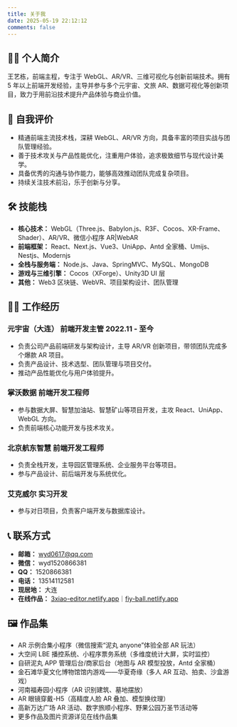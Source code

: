 ```yaml
---
title: 关于我
date: 2025-05-19 22:12:12
comments: false
---
```


## 🙋‍♂️ 个人简介

王艺栋，前端主程，专注于 WebGL、AR/VR、三维可视化与创新前端技术。拥有 5 年以上前端开发经验，主导并参与多个元宇宙、文旅 AR、数据可视化等创新项目，致力于用前沿技术提升产品体验与商业价值。

## 🌟 自我评价

- 精通前端主流技术栈，深耕 WebGL、AR/VR 方向，具备丰富的项目实战与团队管理经验。
- 善于技术攻关与产品性能优化，注重用户体验，追求极致细节与现代设计美学。
- 具备优秀的沟通与协作能力，能够高效推动团队完成复杂项目。
- 持续关注技术前沿，乐于创新与分享。

## 🛠️ 技能栈

- **核心技术：** WebGL（Three.js、Babylon.js、R3F、Cocos、XR-Frame、Shader）、AR/VR、微信小程序 AR|WebAR
- **前端框架：** React、Next.js、Vue3、UniApp、Antd 全家桶、Umijs、Nestjs、Modernjs
- **全栈与服务端：** Node.js、Java、SpringMVC、MySQL、MongoDB
- **游戏与三维引擎：** Cocos（XForge）、Unity3D UI 层
- **其他：** Web3 区块链、WebVR、项目架构设计、团队管理

## 👨‍💻 工作经历

### 元宇宙（大连） 前端开发主管 2022.11 - 至今

- 负责公司产品前端研发与架构设计，主导 AR/VR 创新项目，带领团队完成多个爆款 AR 项目。
- 负责产品设计、技术选型、团队管理与项目交付。
- 推动产品性能优化与用户体验提升。

### 掌沃数据 前端开发工程师

- 参与数据大屏、智慧加油站、智慧矿山等项目开发，主攻 React、UniApp、WebGL 方向。
- 负责前端核心功能开发与技术攻关。

### 北京航东智慧 前端开发工程师

- 负责全栈开发，主导园区管理系统、企业服务平台等项目。
- 参与产品设计、前后端开发与系统优化。

### 艾克威尔 实习开发

- 参与对日项目，负责客户端开发与数据库设计。

## 📞 联系方式

- **邮箱：** [wyd0617@qq.com](mailto:wyd0617@qq.com)
- **微信：** wyd1520866381
- **QQ：** 1520866381
- **电话：** 13514112581
- **现居地：** 大连
- **在线作品：** [3xiao-editor.netlify.app](https://3xiao-editor.netlify.app)｜[fiy-ball.netlify.app](https://fiy-ball.netlify.app)

## 🖼️ 作品集

- AR 示例合集小程序（微信搜索“泥丸 anyone”体验全部 AR 玩法）
- 大空间 LBE 播控系统、小程序票务系统（多维度统计大屏，实时监控）
- 自研泥丸 APP 管理后台/商家后台（地图与 AR 模型投放，Antd 全家桶）
- 金石滩华夏文化博物馆馆内游戏——华夏奇缘（多人 AR 互动、拍卖、沙盒游戏）
- 河南福寿园小程序（AR 识别建筑、墓地摆放）
- AR 眼镜穿戴-H5（高精度人脸 AR 叠加、模型换纹理）
- 高新万达广场 AR 活动、数字旅顺小程序、野果公园万圣节活动等
- 更多作品及图片资源详见在线作品集
